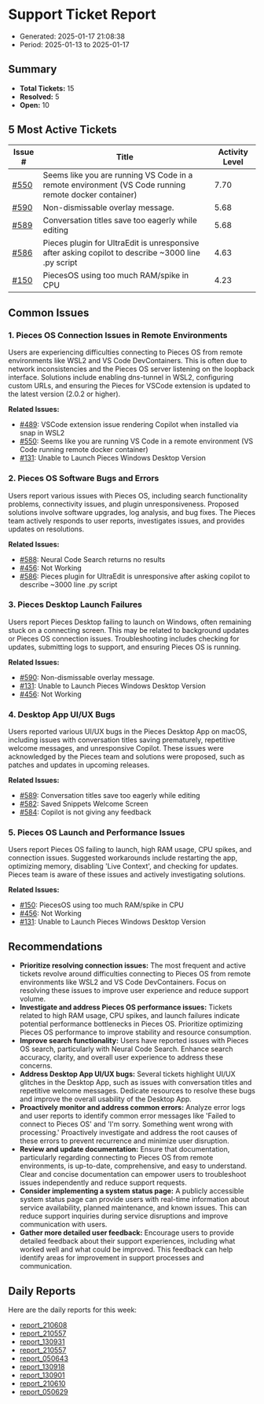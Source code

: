 # Support Ticket Report
- Generated: 2025-01-17 21:08:38
- Period: 2025-01-13 to 2025-01-17

## Summary
- **Total Tickets:** 15
- **Resolved:** 5
- **Open:** 10

## 5 Most Active Tickets
| Issue # | Title | Activity Level |
|---------|-------|----------------|
| [#550](https://github.com/pieces-app/support/issues/550) | Seems like you are running VS Code in a remote environment (VS Code running remote docker container) | 7.70 |
| [#590](https://github.com/pieces-app/support/issues/590) | Non-dismissable overlay message. | 5.68 |
| [#589](https://github.com/pieces-app/support/issues/589) | Conversation titles save too eagerly while editing | 5.68 |
| [#586](https://github.com/pieces-app/support/issues/586) | Pieces plugin for UltraEdit is unresponsive after asking copilot to describe ~3000 line .py script | 4.63 |
| [#150](https://github.com/pieces-app/support/issues/150) | PiecesOS using too much RAM/spike in CPU | 4.23 |

## Common Issues
### 1. Pieces OS Connection Issues in Remote Environments
Users are experiencing difficulties connecting to Pieces OS from remote environments like WSL2 and VS Code DevContainers. This is often due to network inconsistencies and the Pieces OS server listening on the loopback interface. Solutions include enabling dns-tunnel in WSL2, configuring custom URLs, and ensuring the Pieces for VSCode extension is updated to the latest version (2.0.2 or higher).

**Related Issues:**
- [#489](https://github.com/pieces-app/support/issues/489): VSCode extension issue rendering Copilot when installed via snap in WSL2
- [#550](https://github.com/pieces-app/support/issues/550): Seems like you are running VS Code in a remote environment (VS Code running remote docker container)
- [#131](https://github.com/pieces-app/support/issues/131): Unable to Launch Pieces Windows Desktop Version

### 2. Pieces OS Software Bugs and Errors
Users report various issues with Pieces OS, including search functionality problems, connectivity issues, and plugin unresponsiveness. Proposed solutions involve software upgrades, log analysis, and bug fixes. The Pieces team actively responds to user reports, investigates issues, and provides updates on resolutions.

**Related Issues:**
- [#588](https://github.com/pieces-app/support/issues/588): Neural Code Search returns no results
- [#456](https://github.com/pieces-app/support/issues/456): Not Working
- [#586](https://github.com/pieces-app/support/issues/586): Pieces plugin for UltraEdit is unresponsive after asking copilot to describe ~3000 line .py script

### 3. Pieces Desktop Launch Failures
Users report Pieces Desktop failing to launch on Windows, often remaining stuck on a connecting screen.  This may be related to background updates or Pieces OS connection issues. Troubleshooting includes checking for updates, submitting logs to support, and ensuring Pieces OS is running.

**Related Issues:**
- [#590](https://github.com/pieces-app/support/issues/590): Non-dismissable overlay message.
- [#131](https://github.com/pieces-app/support/issues/131): Unable to Launch Pieces Windows Desktop Version
- [#456](https://github.com/pieces-app/support/issues/456): Not Working

### 4. Desktop App UI/UX Bugs
Users reported various UI/UX bugs in the Pieces Desktop App on macOS, including issues with conversation titles saving prematurely, repetitive welcome messages, and unresponsive Copilot. These issues were acknowledged by the Pieces team and solutions were proposed, such as patches and updates in upcoming releases.

**Related Issues:**
- [#589](https://github.com/pieces-app/support/issues/589): Conversation titles save too eagerly while editing
- [#582](https://github.com/pieces-app/support/issues/582): Saved Snippets Welcome Screen
- [#584](https://github.com/pieces-app/support/issues/584): Copilot is not giving any feedback

### 5. Pieces OS Launch and Performance Issues
Users report Pieces OS failing to launch, high RAM usage, CPU spikes, and connection issues.  Suggested workarounds include restarting the app, optimizing memory, disabling 'Live Context', and checking for updates.  Pieces team is aware of these issues and actively investigating solutions.

**Related Issues:**
- [#150](https://github.com/pieces-app/support/issues/150): PiecesOS using too much RAM/spike in CPU
- [#456](https://github.com/pieces-app/support/issues/456): Not Working
- [#131](https://github.com/pieces-app/support/issues/131): Unable to Launch Pieces Windows Desktop Version


## Recommendations
- **Prioritize resolving connection issues:** The most frequent and active tickets revolve around difficulties connecting to Pieces OS from remote environments like WSL2 and VS Code DevContainers. Focus on resolving these issues to improve user experience and reduce support volume.
- **Investigate and address Pieces OS performance issues:** Tickets related to high RAM usage, CPU spikes, and launch failures indicate potential performance bottlenecks in Pieces OS. Prioritize optimizing Pieces OS performance to improve stability and resource consumption.
- **Improve search functionality:** Users have reported issues with Pieces OS search, particularly with Neural Code Search. Enhance search accuracy, clarity, and overall user experience to address these concerns.
- **Address Desktop App UI/UX bugs:** Several tickets highlight UI/UX glitches in the Desktop App, such as issues with conversation titles and repetitive welcome messages. Dedicate resources to resolve these bugs and improve the overall usability of the Desktop App.
- **Proactively monitor and address common errors:** Analyze error logs and user reports to identify common error messages like 'Failed to connect to Pieces OS' and 'I'm sorry. Something went wrong with processing.'  Proactively investigate and address the root causes of these errors to prevent recurrence and minimize user disruption.
- **Review and update documentation:** Ensure that documentation, particularly regarding connecting to Pieces OS from remote environments, is up-to-date, comprehensive, and easy to understand. Clear and concise documentation can empower users to troubleshoot issues independently and reduce support requests.
- **Consider implementing a system status page:** A publicly accessible system status page can provide users with real-time information about service availability, planned maintenance, and known issues. This can reduce support inquiries during service disruptions and improve communication with users.
- **Gather more detailed user feedback:** Encourage users to provide detailed feedback about their support experiences, including what worked well and what could be improved. This feedback can help identify areas for improvement in support processes and communication.

## Daily Reports
Here are the daily reports for this week:

- [report_210608](daily/2025-01-14/report_210608.md)
- [report_210557](daily/2025-01-15/report_210557.md)
- [report_130931](daily/2025-01-15/report_130931.md)
- [report_210557](daily/2025-01-16/report_210557.md)
- [report_050643](daily/2025-01-16/report_050643.md)
- [report_130918](daily/2025-01-16/report_130918.md)
- [report_130901](daily/2025-01-17/report_130901.md)
- [report_210610](daily/2025-01-17/report_210610.md)
- [report_050629](daily/2025-01-17/report_050629.md)
